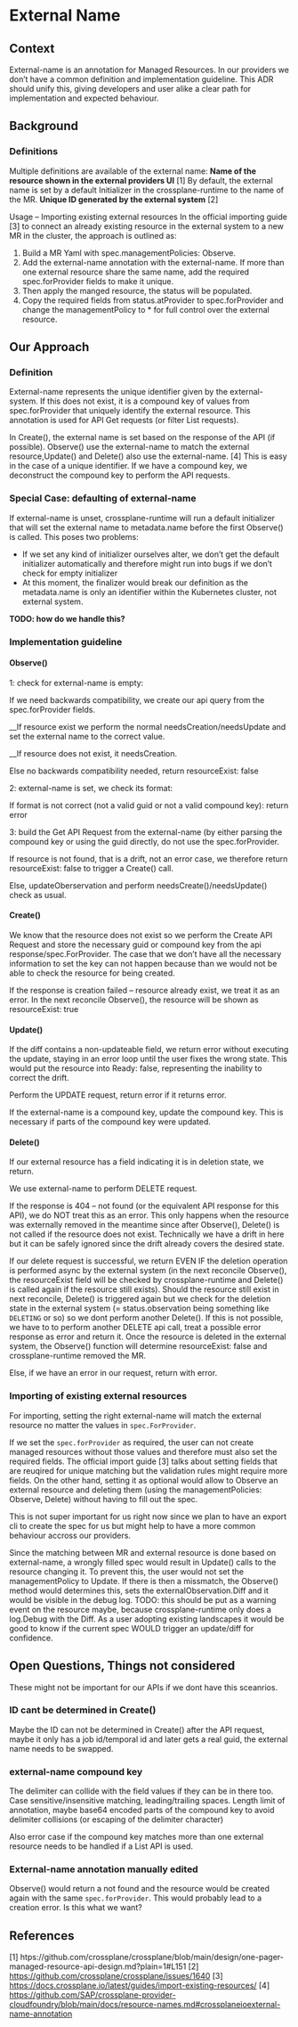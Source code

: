 # External Name

## Context
External-name is an annotation for Managed Resources. In our providers we don’t have a common definition and implementation guideline. This ADR should unify this, giving developers and user alike a clear path for implementation and expected behaviour.

## Background
### Definitions
Multiple definitions are available of the external name: 
**Name of the resource shown in the external providers UI** [1]
By default, the external name is set by a default Initializer in the crossplane-runtime to the name of the MR.
**Unique ID generated by the external system** [2]

Usage – Importing existing external resources
In the official importing guide [3] to connect an already existing resource in the external system to a new MR in the cluster, the approach is outlined as:
1) Build a MR Yaml with spec.managementPolicies: Observe. 
2) Add the external-name annotation with the external-name. If more than one external resource share the same name, add the required spec.forProvider fields to make it unique. 
3) Then apply the manged resource, the status will be populated. 
4) Copy the required fields from status.atProvider to spec.forProvider and change the managementPolicy to * for full control over the external resource.

## Our Approach
### Definition
External-name represents the unique identifier given by the external-system. If this does not exist, it is a compound key of values from spec.forProvider that uniquely identify the external resource. This annotation is used for API Get requests (or filter List requests).

In Create(), the external name is set based on the response of the API (if possible). Observe() use the external-name to match the external resource,Update() and Delete() also use the external-name. [4] 
This is easy in the case of a unique identifier. If we have a compound key, we deconstruct the compound key to perform the API requests. 

### Special Case: defaulting of external-name
If external-name is unset, crossplane-runtime will run a default initializer that will set the external name to metadata.name before the first Observe() is called.
This poses two problems:
-	If we set any kind of initializer ourselves alter, we don’t get the default initializer automatically and therefore might run into bugs if we don’t check for empty initializer
-	At this moment, the finalizer would break our definition as the metadata.name is only an identifier within the Kubernetes cluster, not external system. 

**TODO: how do we handle this?**

### Implementation guideline
#### Observe()
1: check for external-name is empty: 

If we need backwards compatibility, we create our api query from the spec.forProvider fields.

__If resource exist we perform the normal needsCreation/needsUpdate and set the external name to the correct value.

__If resource does not exist, it needsCreation.

Else no backwards compatibility needed, return resourceExist: false

2: external-name is set, we check its format:

If format is not correct (not a valid guid or not a valid compound key): return error

3: build the Get API Request from the external-name (by either parsing the compound key or using the guid directly, do not use the spec.forProvider.

If resource is not found, that is a drift, not an error case, we therefore return resourceExist: false to trigger a Create() call.

Else, updateOberservation and perform needsCreate()/needsUpdate() check as usual.

#### Create()
We know that the resource does not exist so we perform the Create API Request and store the necessary guid or compound key from the api response/spec.ForProvider. The case that we don’t have all the necessary information to set the key can not happen because than we would not be able to check the resource for being created.

If the response is creation failed – resource already exist, we treat it as an error. In the next reconcile Observe(), the resource will be shown as resourceExist: true

#### Update()

If the diff contains a non-updateable field, we return error without executing the update, staying in an error loop until the user fixes the wrong state. This would put the resource into Ready: false, representing the inability to correct the drift.

Perform the UPDATE request, return error if it returns error.

If the external-name is a compound key, update the compound key. This is necessary if parts of the compound key were updated.


#### Delete()
If our external resource has a field indicating it is in deletion state, we return.

We use external-name to perform DELETE request. 

If the response is 404 – not found (or the equivalent API response for this API), we do NOT treat this as an error. This only happens when the resource was externally removed in the meantime since after Observe(), Delete() is not called if the resource does not exist. Technically we have a drift in here but it can be safely ignored since the drift already covers the desired state.

If our delete request is successful, we return EVEN IF the deletion operation is performed async by the external system (in the next reconcile Observe(), the resourceExist field will be checked by crossplane-runtime and Delete() is called again if the resource still exists). Should the resource still exist in next reconcile, Delete() is triggered again but we check for the deletion state in the external system (= status.observation being something like `DELETING` or so) so we dont perform another Delete(). If this is not possible, we have to to perform another DELETE api call, treat a possible error response as error and return it. Once the resource is deleted in the external system, the Observe() function will determine resourceExist: false and crossplane-runtime removed the MR. 

Else, if we have an error in our request, return with error.

### Importing of existing external resources

For importing, setting the right external-name will match the external resource no matter the values in `spec.ForProvider`. 

If we set the `spec.forProvider` as required, the user can not create managed resources without those values and therefore must also set the required fields. The official import guide [3] talks about setting fields that are reuqired for unique matching but the validation rules might require more fields. On the other hand, setting it as optional would allow to Observe an external resource and deleting them (using the managementPolicies: Observe, Delete) without having to fill out the spec.

This is not super important for us right now since we plan to have an export cli to create the spec for us but might help to have a more common behaviour accross our providers.

Since the matching between MR and external resource is done based on external-name, a wrongly filled spec would result in Update() calls to the resource changing it. To prevent this, the user would not set the managementPolicy to Update. If there is then a missmatch, the Observe() method would determines this, sets the externalObservation.Diff and it would be visible in the debug log. TODO: this should be put as a warning event on the resource maybe, because crossplane-runtime only does a log.Debug with the Diff. As a user adopting existing landscapes it would be good to know if the current spec WOULD trigger an update/diff for confidence.

## Open Questions, Things not considered

These might not be important for our APIs if we dont have this sceanrios.

### ID cant be determined in Create()

Maybe the ID can not be determined in Create() after the API request, maybe it only has a job id/temporal id and later gets a real guid, the external name needs to be swapped.

### external-name compound key

The delimiter can collide with the field values if they can be in there too. Case sensitive/insensitive matching, leading/trailing spaces. Length limit of annotation, maybe base64 encoded parts of the compound key to avoid delimiter collisions (or escaping of the delimiter character)

Also error case if the compound key matches more than one external resource needs to be handled if a List API is used.

### External-name annotation manually edited

Observe() would return a not found and the resource would be created again with the same `spec.forProvider`. This would probably lead to a creation error. Is this what we want?


## References

[1] htps://github.com/crossplane/crossplane/blob/main/design/one-pager-managed-resource-api-design.md?plain=1#L151
[2] https://github.com/crossplane/crossplane/issues/1640 
[3] https://docs.crossplane.io/latest/guides/import-existing-resources/ 
[4] https://github.com/SAP/crossplane-provider-cloudfoundry/blob/main/docs/resource-names.md#crossplaneioexternal-name-annotation 
